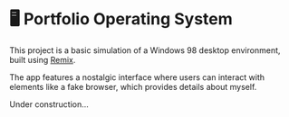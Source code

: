 # 🖥️ Portfolio Operating System
This project is a basic simulation of a Windows 98 desktop environment, built using [Remix](https://remix.run/).

The app features a nostalgic interface where users can interact with elements like a fake browser, which provides details about myself.

Under construction...
